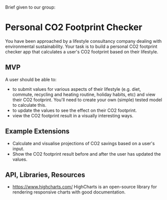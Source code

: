 Brief given to our group:

 # Personal CO2 Footprint Checker

You have been approached by a lifestyle consultancy company dealing with environmental sustainability. Your task is to build a personal CO2 footprint checker app that calculates a user's CO2 footprint based on their lifestyle.

## MVP

A user should be able to:

- to submit values for various aspects of their lifestyle (e.g. diet, commute, recycling and heating routine, holiday habits, etc) and view their CO2 footprint. You'll need to create your own (simple) tested model to calculate this.
- to update the values to see the effect on their CO2 footprint.
- view the CO2 footprint result in a visually interesting ways.

## Example Extensions

- Calculate and visualise projections of CO2 savings based on a user's input.
- Show the CO2 footprint result before and after the user has updated the values.

## API, Libraries, Resources

- https://www.highcharts.com/ HighCharts is an open-source library for rendering responsive charts with good documentation.
